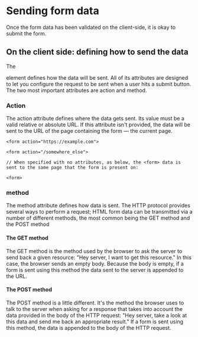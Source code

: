 # Sending form data 
Once the form data has been validated on the client-side, it is okay to submit the form.

## On the client side: defining how to send the data 
The <form> element defines how the data will be sent. All of its attributes are designed to let you configure the request to be sent when a user hits a submit button. The two most important attributes are action and method.

### Action 
The action attribute defines where the data gets sent. Its value must be a valid relative or absolute URL. If this attribute isn't provided, the data will be sent to the URL of the page containing the form — the current page.

```
<form action="https://example.com">

<form action="/somewhere_else">

// When specified with no attributes, as below, the <form> data is sent to the same page that the form is present on:

<form>

```

### method 

The method attribute defines how data is sent. The HTTP protocol provides several ways to perform a request; HTML form data can be transmitted via a number of different methods, the most common being the GET method and the POST method

#### The GET method
 The GET method is the method used by the browser to ask the server to send back a given resource: "Hey server, I want to get this resource." In this case, the browser sends an empty body. Because the body is empty, if a form is sent using this method the data sent to the server is appended to the URL.


#### The POST method 
The POST method is a little different. It's the method the browser uses to talk to the server when asking for a response that takes into account the data provided in the body of the HTTP request: "Hey server, take a look at this data and send me back an appropriate result." If a form is sent using this method, the data is appended to the body of the HTTP request.
